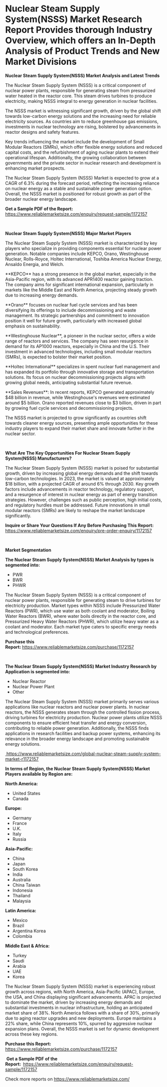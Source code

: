 <p><h1>Nuclear Steam Supply System(NSSS) Market Research Report Provides thorough Industry Overview, which offers an In-Depth Analysis of Product Trends and New Market Divisions</h1></p><p><strong>Nuclear Steam Supply System(NSSS) Market Analysis and Latest Trends</strong></p>
<p><p>The Nuclear Steam Supply System (NSSS) is a critical component of nuclear power plants, responsible for generating steam from pressurized water heated in the reactor core. This steam drives turbines to produce electricity, making NSSS integral to energy generation in nuclear facilities. </p><p>The NSSS market is witnessing significant growth, driven by the global shift towards low-carbon energy solutions and the increasing need for reliable electricity sources. As countries aim to reduce greenhouse gas emissions, investments in nuclear technology are rising, bolstered by advancements in reactor designs and safety features. </p><p>Key trends influencing the market include the development of Small Modular Reactors (SMRs), which offer flexible energy solutions and reduced capital costs, and the refurbishment of aging nuclear plants to extend their operational lifespan. Additionally, the growing collaboration between governments and the private sector in nuclear research and development is enhancing market prospects. </p><p>The Nuclear Steam Supply System (NSSS) Market is expected to grow at a CAGR of 6.3% during the forecast period, reflecting the increasing reliance on nuclear energy as a stable and sustainable power generation option. Overall, the NSSS market is positioned for robust growth as part of the broader nuclear energy landscape.</p></p>
<p><strong>Get a Sample PDF of the Report:&nbsp;</strong> <a href="https://www.reliablemarketsize.com/enquiry/request-sample/1172157?utm_campaign=1884&utm_medium=2&utm_source=Github&utm_content=ia&utm_term=27022025&utm_id=nuclear-steam-supply-systemnsss">https://www.reliablemarketsize.com/enquiry/request-sample/1172157</a></p>
<p>&nbsp;</p>
<p><strong>Nuclear Steam Supply System(NSSS) Major Market Players</strong></p>
<p><p>The Nuclear Steam Supply System (NSSS) market is characterized by key players who specialize in providing components essential for nuclear power generation. Notable companies include KEPCO, Orano, Westinghouse Nuclear, Rolls-Royce, Holtec International, Toshiba America Nuclear Energy, Ansaldo Energia, and Welch.</p><p>**KEPCO** has a strong presence in the global market, especially in the Asia-Pacific region, with its advanced APR1400 reactor gaining traction. The company aims for significant international expansion, particularly in markets like the Middle East and North America, projecting steady growth due to increasing energy demands.</p><p>**Orano** focuses on nuclear fuel cycle services and has been diversifying its offerings to include decommissioning and waste management. Its strategic partnerships and commitment to innovation position it well for future growth, particularly with increased global emphasis on sustainability.</p><p>**Westinghouse Nuclear**, a pioneer in the nuclear sector, offers a wide range of reactors and services. The company has seen resurgence in demand for its AP1000 reactors, especially in China and the U.S. Their investment in advanced technologies, including small modular reactors (SMRs), is expected to bolster their market position.</p><p>**Holtec International** specializes in spent nuclear fuel management and has expanded its portfolio through innovative storage and transportation solutions. Its focus on nuclear decommissioning projects aligns with growing global needs, anticipating substantial future revenue.</p><p>**Sales Revenues**: In recent reports, KEPCO generated approximately $48 billion in revenue, while Westinghouse's revenues were estimated around $5 billion. Orano reported revenues close to $3 billion, driven in part by growing fuel cycle services and decommissioning projects.</p><p>The NSSS market is projected to grow significantly as countries shift towards cleaner energy sources, presenting ample opportunities for these industry players to expand their market share and innovate further in the nuclear sector.</p></p>
<p>&nbsp;</p>
<p><strong>What Are The Key Opportunities For Nuclear Steam Supply System(NSSS) Manufacturers?</strong></p>
<p><p>The Nuclear Steam Supply System (NSSS) market is poised for substantial growth, driven by increasing global energy demands and the shift towards low-carbon technologies. In 2023, the market is valued at approximately $18 billion, with a projected CAGR of around 6% through 2030. Key growth factors include advancements in reactor technology, regulatory support, and a resurgence of interest in nuclear energy as part of energy transition strategies. However, challenges such as public perception, high initial costs, and regulatory hurdles must be addressed. Future innovations in small modular reactors (SMRs) are likely to reshape the market landscape significantly.</p></p>
<p><strong>Inquire or Share Your Questions If Any Before Purchasing This Report:</strong> <a href="https://www.reliablemarketsize.com/enquiry/pre-order-enquiry/1172157?utm_campaign=1884&utm_medium=2&utm_source=Github&utm_content=ia&utm_term=27022025&utm_id=nuclear-steam-supply-systemnsss">https://www.reliablemarketsize.com/enquiry/pre-order-enquiry/1172157</a></p>
<p>&nbsp;</p>
<p><strong>Market Segmentation</strong></p>
<p><strong>The Nuclear Steam Supply System(NSSS) Market Analysis by types is segmented into:</strong></p>
<p><ul><li>PWR</li><li>BWR</li><li>PHWR</li></ul></p>
<p><p>The Nuclear Steam Supply System (NSSS) is a critical component of nuclear power plants, responsible for generating steam to drive turbines for electricity production. Market types within NSSS include Pressurized Water Reactors (PWR), which use water as both coolant and moderator, Boiling Water Reactors (BWR), where water boils directly in the reactor core, and Pressurized Heavy Water Reactors (PHWR), which utilize heavy water as a coolant and moderator. Each market type caters to specific energy needs and technological preferences.</p></p>
<p><strong>Purchase this Report:&nbsp;</strong><a href="https://www.reliablemarketsize.com/purchase/1172157?utm_campaign=1884&utm_medium=2&utm_source=Github&utm_content=ia&utm_term=27022025&utm_id=nuclear-steam-supply-systemnsss">https://www.reliablemarketsize.com/purchase/1172157</a></p>
<p>&nbsp;</p>
<p><strong>The Nuclear Steam Supply System(NSSS) Market Industry Research by Application is segmented into:</strong></p>
<p><ul><li>Nuclear Reactor</li><li>Nuclear Power Plant</li><li>Other</li></ul></p>
<p><p>The Nuclear Steam Supply System (NSSS) market primarily serves various applications like nuclear reactors and nuclear power plants. In nuclear reactors, the NSSS generates steam through the controlled fission process, driving turbines for electricity production. Nuclear power plants utilize NSSS components to ensure efficient heat transfer and energy conversion, contributing to reliable power generation. Additionally, the NSSS finds applications in research facilities and backup power systems, enhancing its relevance in the broader energy landscape and promoting sustainable energy solutions.</p></p>
<p><a href="https://www.reliablemarketsize.com/global-nuclear-steam-supply-system-market-r1172157?utm_campaign=1884&utm_medium=2&utm_source=Github&utm_content=ia&utm_term=27022025&utm_id=nuclear-steam-supply-systemnsss">&nbsp;https://www.reliablemarketsize.com/global-nuclear-steam-supply-system-market-r1172157</a></p>
<p><strong>In terms of Region, the Nuclear Steam Supply System(NSSS) Market Players available by Region are:</strong></p>
<p>
    <p> <strong> North America: </strong>
        <ul>
            <li>United States</li>
            <li>Canada</li>
        </ul>
        </p> 
    <p> <strong> Europe: </strong>
        <ul>
            <li>Germany</li>
            <li>France</li>
            <li>U.K.</li>
            <li>Italy</li>
            <li>Russia</li>
        </ul>
        </p> 
    <p> <strong> Asia-Pacific: </strong>
        <ul>
            <li>China</li>
            <li>Japan</li>
            <li>South Korea</li>
            <li>India</li>
            <li>Australia</li>
            <li>China Taiwan</li>
            <li>Indonesia</li>
            <li>Thailand</li>
            <li>Malaysia</li>
        </ul>
        </p> 
    <p> <strong> Latin America: </strong>
        <ul>
            <li>Mexico</li>
            <li>Brazil</li>
            <li>Argentina Korea</li>
            <li>Colombia</li>
        </ul>
        </p> 
    <p> <strong> Middle East & Africa: </strong>
        <ul>
            <li>Turkey</li>
            <li>Saudi</li>
            <li>Arabia</li>
            <li>UAE</li>
            <li>Korea</li>
        </ul>
    </p>
    </p>
<p><p>The Nuclear Steam Supply System (NSSS) market is experiencing robust growth across regions, with North America, Asia-Pacific (APAC), Europe, the USA, and China displaying significant advancements. APAC is projected to dominate the market, driven by increasing energy demands and substantial investments in nuclear infrastructure, holding an anticipated market share of 38%. North America follows with a share of 30%, primarily due to aging reactor upgrades and new deployments. Europe maintains a 22% share, while China represents 10%, spurred by aggressive nuclear expansion plans. Overall, the NSSS market is set for dynamic development across these key regions.</p></p>
<p><strong>Purchase this Report: </strong><a href="https://www.reliablemarketsize.com/purchase/1172157?utm_campaign=1884&utm_medium=2&utm_source=Github&utm_content=ia&utm_term=27022025&utm_id=nuclear-steam-supply-systemnsss">https://www.reliablemarketsize.com/purchase/1172157</a></p>
<p>&nbsp;<strong>Get a Sample PDF of the Report:&nbsp;&nbsp;</strong><a href="https://www.reliablemarketsize.com/enquiry/request-sample/1172157?utm_campaign=1884&utm_medium=2&utm_source=Github&utm_content=ia&utm_term=27022025&utm_id=nuclear-steam-supply-systemnsss">https://www.reliablemarketsize.com/enquiry/request-sample/1172157</a></p>
<p><strong></strong></p>
<p>Check more reports on <a href="https://www.reliablemarketsize.com/?utm_campaign=1884&utm_medium=2&utm_source=Github&utm_content=ia&utm_term=27022025&utm_id=nuclear-steam-supply-systemnsss">https://www.reliablemarketsize.com/</a></p>